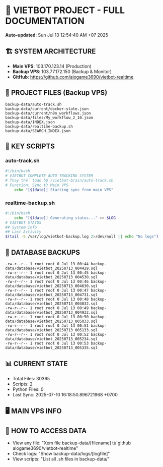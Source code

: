 # 🤖 VIETBOT PROJECT - FULL DOCUMENTATION
**Auto-updated**: Sun Jul 13 12:54:40 AM +07 2025

## 🏗️ SYSTEM ARCHITECTURE
- **Main VPS**: 103.170.123.14 (Production)
- **Backup VPS**: 103.77.172.150 (Backup & Monitor)
- **GitHub**: https://github.com/alogame3690/vietbot-realtime

## 📁 PROJECT FILES (Backup VPS)
```
backup-data/auto-track.sh
backup-data/current/docker-state.json
backup-data/current/n8n_workflows.json
backup-data/files/My_workflow_2_10.json
backup-data/INDEX.json
backup-data/realtime-backup.sh
backup-data/SEARCH_INDEX.json
```

## 🔧 KEY SCRIPTS
### auto-track.sh
```bash
#!/bin/bash
# VIETBOT COMPLETE AUTO TRACKING SYSTEM
# Thay thế toàn bộ /vietbot-brain/auto-track.sh
# Function: Sync từ Main VPS
    echo "[$(date)] Starting sync from main VPS"
```
### realtime-backup.sh
```bash
#!/bin/bash
    echo "[$(date)] Generating status..." >> $LOG
# VIETBOT STATUS
## System Info
## Last Activity
$(tail -5 /var/log/vietbot-backup.log 2>/dev/null || echo "No logs")
```

## 💾 DATABASE BACKUPS
```
-rw-r--r-- 1 root root 0 Jul 13 00:44 backup-data/database/vietbot_20250713_004429.sql
-rw-r--r-- 1 root root 0 Jul 13 00:45 backup-data/database/vietbot_20250713_004530.sql
-rw-r--r-- 1 root root 0 Jul 13 00:46 backup-data/database/vietbot_20250713_004630.sql
-rw-r--r-- 1 root root 0 Jul 13 00:47 backup-data/database/vietbot_20250713_004731.sql
-rw-r--r-- 1 root root 0 Jul 13 00:48 backup-data/database/vietbot_20250713_004832.sql
-rw-r--r-- 1 root root 0 Jul 13 00:49 backup-data/database/vietbot_20250713_004932.sql
-rw-r--r-- 1 root root 0 Jul 13 00:50 backup-data/database/vietbot_20250713_005033.sql
-rw-r--r-- 1 root root 0 Jul 13 00:51 backup-data/database/vietbot_20250713_005133.sql
-rw-r--r-- 1 root root 0 Jul 13 00:52 backup-data/database/vietbot_20250713_005234.sql
-rw-r--r-- 1 root root 0 Jul 13 00:53 backup-data/database/vietbot_20250713_005335.sql
```

## 📊 CURRENT STATE
- Total Files: 30365
- Scripts: 2
- Python Files: 0
- Last Sync: 2025-07-10 16:18:50.896721968 +0700

## 🖥️ MAIN VPS INFO


## 🚨 HOW TO ACCESS DATA
- View any file: "Xem file backup-data/[filename] từ github alogame3690/vietbot-realtime"
- Check logs: "Show backup-data/logs/[logfile]"
- View scripts: "List all .sh files in backup-data/"
